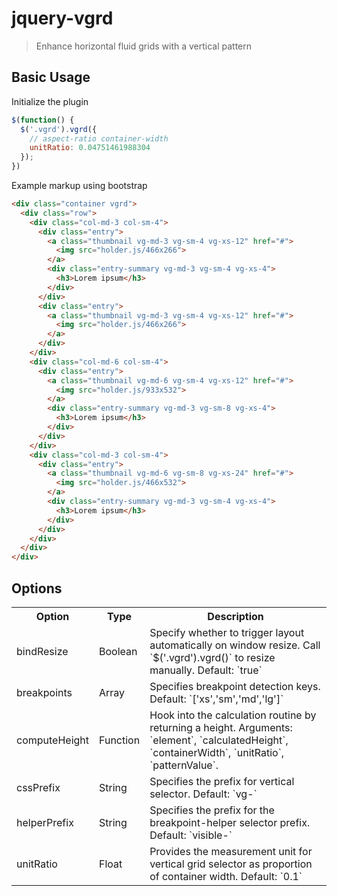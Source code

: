 jquery-vgrd
===========

> Enhance horizontal fluid grids with a vertical pattern


Basic Usage
-----------

Initialize the plugin
```js
$(function() {
  $('.vgrd').vgrd({
    // aspect-ratio container-width
    unitRatio: 0.04751461988304
  });
})
```

Example markup using bootstrap
```html
<div class="container vgrd">
  <div class="row">
    <div class="col-md-3 col-sm-4">
      <div class="entry">
        <a class="thumbnail vg-md-3 vg-sm-4 vg-xs-12" href="#">
          <img src="holder.js/466x266"> 
        </a>
        <div class="entry-summary vg-md-3 vg-sm-4 vg-xs-4">
          <h3>Lorem ipsum</h3>
        </div>
      </div>
      <div class="entry">
        <a class="thumbnail vg-md-3 vg-sm-4 vg-xs-12" href="#">
          <img src="holder.js/466x266"> 
        </a>
      </div>
    </div>
    <div class="col-md-6 col-sm-4">
      <div class="entry">
        <a class="thumbnail vg-md-6 vg-sm-4 vg-xs-12" href="#">
          <img src="holder.js/933x532"> 
        </a>
        <div class="entry-summary vg-md-3 vg-sm-8 vg-xs-4">
          <h3>Lorem ipsum</h3>
        </div>
      </div>
    </div>
    <div class="col-md-3 col-sm-4">
      <div class="entry">
        <a class="thumbnail vg-md-6 vg-sm-8 vg-xs-24" href="#">
          <img src="holder.js/466x532"> 
        </a>
        <div class="entry-summary vg-md-3 vg-sm-4 vg-xs-4">
          <h3>Lorem ipsum</h3>
        </div>
      </div>
    </div>
  </div>
</div>
```

Options
-------

<table>
  <tr>
    <th>Option</th><th>Type</th><th>Description</th>
  </tr>
  <tr>
    <td>bindResize</td>
    <td>Boolean</td>
    <td>
      Specify whether to trigger layout automatically on window resize. Call `$('.vgrd').vgrd()` to resize manually. Default: `true` 
    </td>
  </tr>
  <tr>
    <td>breakpoints</td>
    <td>Array</td>
    <td>
      Specifies breakpoint detection keys. Default: `['xs','sm','md','lg']`
    </td>
  </tr>
  <tr>
    <td>computeHeight</td>
    <td>Function</td>
    <td>
      Hook into the calculation routine by returning a height. Arguments: `element`, `calculatedHeight`, `containerWidth`, `unitRatio`, `patternValue`.
    </td>
  </tr>
  <tr>
    <td>cssPrefix</td>
    <td>String</td>
    <td>
      Specifies the prefix for vertical selector. Default: `vg-`
    </td>
  </tr>
  <tr>
    <td>helperPrefix</td>
    <td>String</td>
    <td>
      Specifies the prefix for the breakpoint-helper selector prefix. Default: `visible-`
    </td>
  </tr>
  <tr>
    <td>unitRatio</td>
    <td>Float</td>
    <td>
      Provides the measurement unit for vertical grid selector as proportion of container width. Default: `0.1`
    </td>
  </tr>
</table>